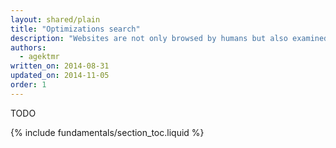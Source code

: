 ```yaml
---
layout: shared/plain
title: "Optimizations search"
description: "Websites are not only browsed by humans but also examined by crawlers. Learn how to get your website better control over a remote site appearance."
authors:
  - agektmr
written_on: 2014-08-31
updated_on: 2014-11-05
order: 1
---
```


TODO

{% include fundamentals/section_toc.liquid %}

